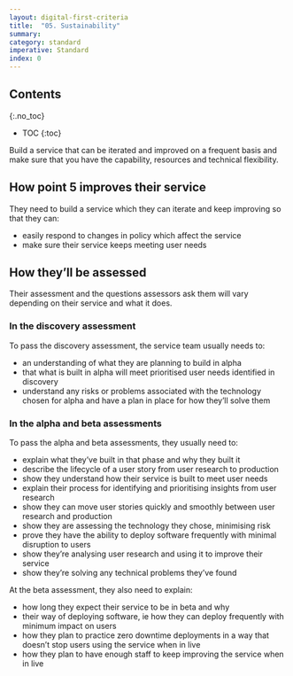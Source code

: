 ```yaml
---
layout: digital-first-criteria
title:  "05. Sustainability"
summary:
category: standard
imperative: Standard
index: 0
---
```


## Contents
{:.no_toc}
* TOC
{:toc}
<!--TOC max3-->

Build a service that can be iterated and improved on a frequent basis and make sure that you have the capability, resources and technical flexibility.

## How point 5 improves their service

They need to build a service which they can iterate and keep improving so that they can:

* easily respond to changes in policy which affect the service
* make sure their service keeps meeting user needs

## How they’ll be assessed

Their assessment and the questions assessors ask them will vary depending on their service and what it does.

### In the discovery assessment

To pass the discovery assessment, the service team usually needs to:
* an understanding of what they are planning to build in alpha
* that what is built in alpha will meet prioritised user needs identified in discovery
* understand any risks or problems associated with the technology chosen for alpha and have a plan in place for how they’ll solve them

### In the alpha and beta assessments

To pass the alpha and beta assessments, they usually need to:

* explain what they’ve built in that phase and why they built it
*	describe the lifecycle of a user story from user research to production
* show they understand how their service is built to meet user needs
* explain their process for identifying and prioritising insights from user research
* show they can move user stories quickly and smoothly between user research and production
* show they are assessing the technology they chose, minimising risk
* prove they have the ability to deploy software frequently with minimal disruption to users
* show they’re analysing user research and using it to improve their service
* show they’re solving any technical problems they’ve found

At the beta assessment, they also need to explain:

* how long they expect their service to be in beta and why
* their way of deploying software, ie how they can deploy frequently with minimum impact on users
* how they plan to practice zero downtime deployments in a way that doesn’t stop users using the service when in live
* how they plan to have enough staff to keep improving the service when in live
